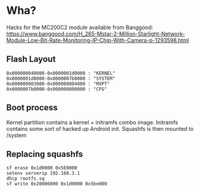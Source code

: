 # Wha?

Hacks for the MC200C2 module available from Banggood:
https://www.banggood.com/H_265-Mstar-2-Million-Starlight-Network-Module-Low-Bit-Rate-Monitoring-IP-Chip-With-Camera-p-1293598.html

## Flash Layout   
 
```0x000000020000-0x00000003f000 : "UBOOT"
0x000000040000-0x0000001d0000 : "KERNEL"
0x0000001d0000-0x0000007b0000 : "SYSTEM"
0x000000003000-0x000000004000 : "MXPT"
0x0000007b0000-0x000000800000 : "CFG"
``` 

## Boot process   
 
Kernel partition contains a kernel + initramfs combo image.
Initramfs contains some sort of hacked up Android init.
Squashfs is then mounted to /system
 
## Replacing squashfs   
 
```sf probe
sf erase 0x1d0000 0x5E0000 
setenv serverip 192.168.3.1
dhcp rootfs.sq
sf write 0x20006000 0x1d0000 0x5be000
```
